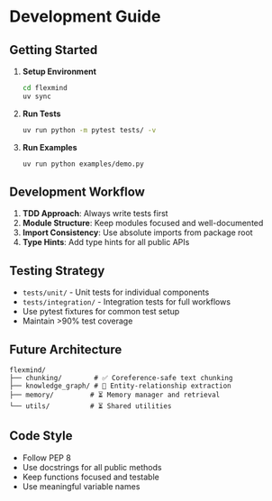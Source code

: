 # Development Guide

## Getting Started

1. **Setup Environment**
   ```bash
   cd flexmind
   uv sync
   ```

2. **Run Tests**
   ```bash
   uv run python -m pytest tests/ -v
   ```

3. **Run Examples**
   ```bash
   uv run python examples/demo.py
   ```

## Development Workflow

1. **TDD Approach**: Always write tests first
2. **Module Structure**: Keep modules focused and well-documented
3. **Import Consistency**: Use absolute imports from package root
4. **Type Hints**: Add type hints for all public APIs

## Testing Strategy

- `tests/unit/` - Unit tests for individual components
- `tests/integration/` - Integration tests for full workflows
- Use pytest fixtures for common test setup
- Maintain >90% test coverage

## Future Architecture

```
flexmind/
├── chunking/        # ✅ Coreference-safe text chunking
├── knowledge_graph/ # 🔄 Entity-relationship extraction
├── memory/         # ⏳ Memory manager and retrieval
└── utils/          # ⏳ Shared utilities
```

## Code Style

- Follow PEP 8
- Use docstrings for all public methods
- Keep functions focused and testable
- Use meaningful variable names
